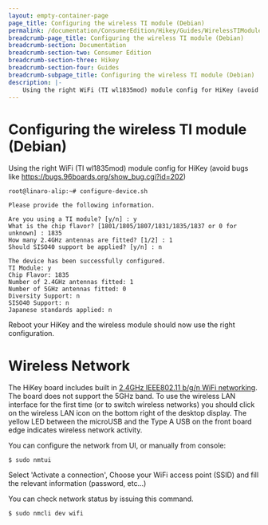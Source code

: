 ```yaml
---
layout: empty-container-page
page_title: Configuring the wireless TI module (Debian)
permalink: /documentation/ConsumerEdition/Hikey/Guides/WirelessTIModule.md/
breadcrumb-page_title: Configuring the wireless TI module (Debian)
breadcrumb-section: Documentation
breadcrumb-section-two: Consumer Edition
breadcrumb-section-three: Hikey
breadcrumb-section-four: Guides
breadcrumb-subpage_title: Configuring the wireless TI module (Debian)
description: |-
    Using the right WiFi (TI wl1835mod) module config for HiKey (avoid bugs like https://bugs.96boards.org/show_bug.cgi?id=202)
---
```


# Configuring the wireless TI module (Debian)

Using the right WiFi (TI wl1835mod) module config for HiKey (avoid bugs like https://bugs.96boards.org/show_bug.cgi?id=202)

```shell
root@linaro-alip:~# configure-device.sh

Please provide the following information.

Are you using a TI module? [y/n] : y
What is the chip flavor? [1801/1805/1807/1831/1835/1837 or 0 for unknown] : 1835
How many 2.4GHz antennas are fitted? [1/2] : 1
Should SISO40 support be applied? [y/n] : n

The device has been successfully configured.
TI Module: y
Chip Flavor: 1835
Number of 2.4GHz antennas fitted: 1
Number of 5GHz antennas fitted: 0
Diversity Support: n
SISO40 Support: n
Japanese standards applied: n
```

Reboot your HiKey and the wireless module should now use the right configuration.

# Wireless Network

The HiKey board includes built in [2.4GHz IEEE802.11 b/g/n WiFi networking](http://www.ti.com/product/WL1835MOD). The board does not support the 5GHz band. To use the wireless LAN interface for the first time (or to switch wireless networks) you should click on the wireless LAN icon on the bottom right of the desktop display. The yellow LED between the microUSB and the Type A USB on the front board edge indicates wireless network activity.

You can configure the network from UI, or manually from console:

```
$ sudo nmtui
```

Select 'Activate a connection', Choose your WiFi access point (SSID) and fill the relevant information (password, etc...)

You can check network status by issuing this command.
```
$ sudo nmcli dev wifi
```
